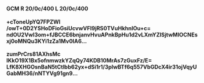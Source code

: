#### GCM R 20/0c/400 L 20/0c/400
**+cToneUpYQ7FPZWl**<br/>**/owT+0D2YSHoDFioGsiUcvwVFl9jRS0TVuHkhnlOu+c=**<br/>**ndOU2VwI3om+fJBCCE6bnjanvHvuAPnkBpHu1d2vLXmYZlSjtwMIOCNEsxj0oMNQu3KYi1zZa1Mv0IA6...**<br/><br/>
**zumPrCrs81AXhsMc**<br/>**IKkO19X1Bx5ofnmwzkYZqQy74KDB10MrAs7zGuxFz/E=**<br/>**LfK8XHGOsnBaN5tCtIbb62yx+dSi1r1/3pIwBTf6q557VbGDcX4ir31ojVqyUGabMH36/nNTYVg91gn9...**